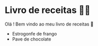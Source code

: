 # Livro de receitas :man_cook:

Olá ! Bem vindo ao meu livro de receitas :wave:

- Estrogonfe de frango
- Pave de chocolate